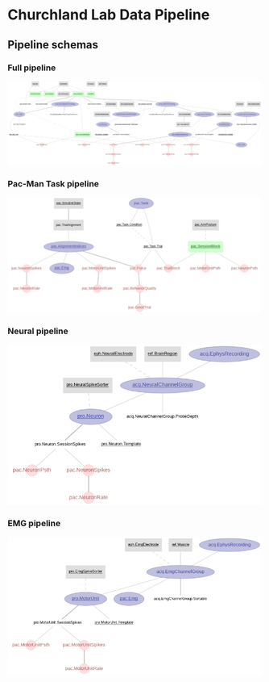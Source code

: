 # Churchland Lab Data Pipeline

## Pipeline schemas

### Full pipeline

![full erd](churchland_pipeline/images/full_erd.png)

### Pac-Man Task pipeline

![pacman erd](churchland_pipeline/images/pacman_erd.png)

### Neural pipeline

![neural erd](churchland_pipeline/images/neural_erd.png)

### EMG pipeline

![emg erd](churchland_pipeline/images/emg_erd.png)
